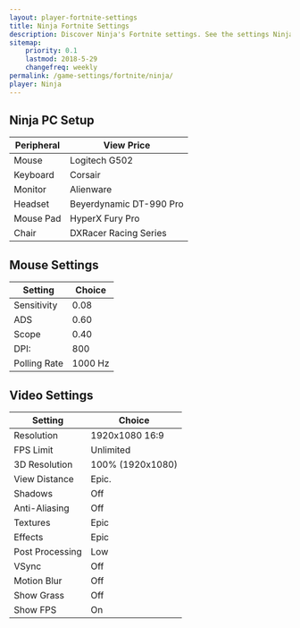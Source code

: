 ```yaml
---
layout: player-fortnite-settings
title: Ninja Fortnite Settings
description: Discover Ninja's Fortnite settings. See the settings Ninja likes and compare them with yours.
sitemap:
    priority: 0.1
    lastmod: 2018-5-29
    changefreq: weekly
permalink: /game-settings/fortnite/ninja/
player: Ninja
---
```

<p>
	<div class="image right">
<!-- <img src="/images/ninja.jpg" alt="ninja fortnite settings" style="border:3px;border-style:solid;"> -->
</div>

<h2>Ninja PC Setup</h2>
<div class="table-wrapper">
		<table class="alt">
			<thead>
				<tr>
					<th>Peripheral</th>
					<th>View Price</th>
				</tr>
			</thead>
			<tbody>
				<tr>
					<td>Mouse</td>
					<td>Logitech G502</td>
				</tr>
				<tr>
					<td>Keyboard</td>
					<td>Corsair</td>
				</tr>
				<tr>
					<td>Monitor</td>
					<td>Alienware</td>
				</tr>
				<tr>
					<td>Headset</td>
					<td>Beyerdynamic DT-990 Pro</td>
				</tr>
				<tr>
					<td>Mouse Pad</td>
					<td>HyperX Fury Pro</td>
				</tr>
				<tr>
					<td>Chair</td>
					<td>DXRacer Racing Series</td>
				</tr>
			</tbody>
		</table>
	</div>

<div class="table-wrapper">
	<h2>Mouse Settings</h2>
<table class="alt">
	<thead>
		<tr>
			<th>Setting</th>
			<th>Choice</th>
		</tr>
	</thead>
	<tbody>
		<tr>
			<td>Sensitivity</td>
			<td>0.08</td>
		</tr>
		<tr>
			<td>ADS</td>
			<td>0.60</td>
		</tr>
		<tr>
			<td>Scope</td>
			<td>0.40</td>
		</tr>
		<tr>
			<td>DPI:</td>
			<td>800</td>
		</tr>
		<tr>
			<td>Polling Rate</td>
			<td>1000 Hz</td>
		</tr>
	</tbody>
</table>
</div>

<h2>Video Settings</h2>
<div class="table-wrapper">
		<table class="alt">
			<thead>
				<tr>
					<th>Setting</th>
					<th>Choice</th>
				</tr>
			</thead>
			<tbody>
				<tr>
					<td>Resolution</td>
					<td>1920x1080 16:9</td>
				</tr>
				<tr>
					<td>FPS Limit</td>
					<td>Unlimited</td>
				</tr>
				<tr>
					<td>3D Resolution</td>
					<td>100% (1920x1080)</td>
				</tr>
				<tr>
					<td>View Distance</td>
					<td>Epic.</td>
				</tr>
				<tr>
					<td>Shadows</td>
					<td>Off</td>
				</tr>
				<tr>
					<td>Anti-Aliasing</td>
					<td>Off</td>
				</tr>
				<tr>
					<td>Textures</td>
					<td>Epic</td>
				</tr>
				<tr>
					<td>Effects</td>
					<td>Epic</td>
				</tr>
				<tr>
					<td>Post Processing</td>
					<td>Low</td>
				</tr>
				<tr>
					<td>VSync</td>
					<td>Off</td>
				</tr>
				<tr>
					<td>Motion Blur</td>
					<td>Off</td>
				</tr>
				<tr>
					<td>Show Grass</td>
					<td>Off</td>
				</tr>
				<tr>
					<td>Show FPS</td>
					<td>On</td>
				</tr>
			</tbody>
		</table>
	</div>
</p>